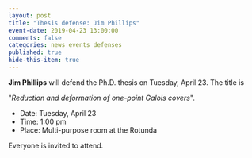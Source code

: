 ```yaml
---
layout: post
title: "Thesis defense: Jim Phillips"
event-date: 2019-04-23 13:00:00
comments: false
categories: news events defenses
published: true
hide-this-item: true
---
```


**Jim Phillips** will defend the Ph.D. thesis on Tuesday, April 23. 
The title is

"_Reduction and deformation of one-point Galois covers_".

- Date: Tuesday, April 23
- Time: 1:00 pm 
- Place: Multi-purpose room at the Rotunda

Everyone is invited to attend.
